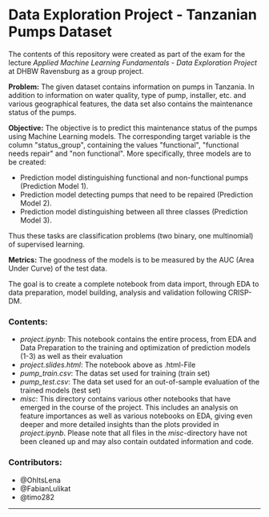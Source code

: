 # Data Exploration Project - Tanzanian Pumps Dataset

The contents of this repository were created as part of the exam for the lecture *Applied Machine Learning Fundamentals - Data Exploration Project* at DHBW Ravensburg as a group project.

**Problem:**
The given dataset contains information on pumps in Tanzania. In addition to information on water quality, type of pump, installer, etc. and various geographical features, the data set also contains the maintenance status of the pumps.

**Objective:**
The objective is to predict this maintenance status of the pumps using Machine Learning models. The corresponding target variable is the column "status_group", containing the values "functional", "functional needs repair" and "non functional". More specifically, three models are to be created:

- Prediction model distinguishing functional and non-functional pumps (Prediction Model 1). 
- Prediction model detecting pumps that need to be repaired (Prediction Model 2).
- Prediction model distinguishing between all three classes (Prediction Model 3). 

Thus these tasks are classification problems (two binary, one multinomial) of supervised learning.

**Metrics:**
The goodness of the models is to be measured by the AUC (Area Under Curve) of the test data.

The goal is to create a complete notebook from data import, through EDA to data preparation, model building, analysis and validation following CRISP-DM.


### Contents: 
- *project.ipynb*: This notebook contains the entire process, from EDA and Data Preparation to the training and optimization of prediction models (1-3) as well as their evaluation
- *project.slides.html*: The notebook above as .html-File
- *pump_train.csv*: The datas set used for training (train set)
- *pump_test.csv*: The data set used for an out-of-sample evaluation of the trained models (test set)
- *misc*: This directory contains various other notebooks that have emerged in the course of the project. This includes an analysis on feature importances as well as various notebooks on EDA, giving even deeper and more detailed insights than the plots provided in *project.ipynb*. Please note that all files in the *misc*-directory have not been cleaned up and may also contain outdated information and code.


### Contributors:
- @OhItsLena
- @FabianLulikat
- @timo282
_______________
